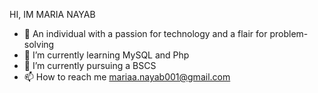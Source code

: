 HI, IM MARIA NAYAB
- 👀 An individual with a passion for technology and a flair for problem-solving
- 🌱 I’m currently learning MySQL and Php
- 🔭 I’m currently pursuing a BSCS
- 📫 How to reach me mariaa.nayab001@gmail.com

<!---
marianayab/marianayab is a ✨ special ✨ repository because its `README.md` (this file) appears on your GitHub profile.
You can click the Preview link to take a look at your changes.
--->

